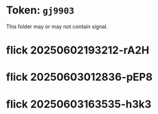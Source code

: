 # Token: `gj9903`

This folder may or may not contain signal.
# flick 20250602193212-rA2H
# flick 20250603012836-pEP8
# flick 20250603163535-h3k3
